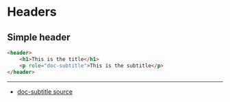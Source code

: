 # Headers

## Simple header
```html
<header>
    <h1>This is the title</h1>
    <p role="doc-subtitle">This is the subtitle</p>
</header>
```

---

* [doc-subtitle source](https://twitter.com/stevefaulkner/status/1236241209686966272)
